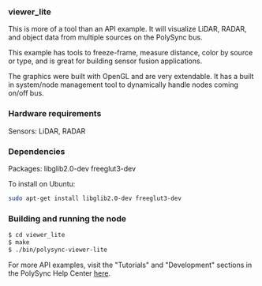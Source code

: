 ### viewer_lite

This is more of a tool than an API example. It will visualize LiDAR, RADAR, and object data from multiple sources on the PolySync bus.

This example has tools to freeze-frame, measure distance, color by source or type, and is great for building sensor fusion applications.

The graphics were built with OpenGL and are very extendable. It has a built in system/node management tool to dynamically handle nodes coming on/off bus.

### Hardware requirements

Sensors: LiDAR, RADAR

### Dependencies

Packages: libglib2.0-dev freeglut3-dev

To install on Ubuntu: 

```bash
sudo apt-get install libglib2.0-dev freeglut3-dev
```

### Building and running the node

```bash
$ cd viewer_lite
$ make
$ ./bin/polysync-viewer-lite 
```

For more API examples, visit the "Tutorials" and "Development" sections in the PolySync Help Center [here](https://help.polysync.io/articles/).
